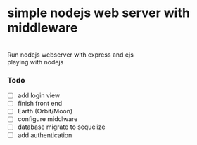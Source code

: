 <h1>simple nodejs web server with middleware</h1></br>
Run nodejs webserver with express and ejs</br>
playing with nodejs</br>


### Todo

- [ ] add login view
- [ ] finish front end
- [ ] Earth (Orbit/Moon)
- [ ] configure middlware
- [ ]  database migrate to sequelize
- [ ] add authentication